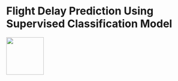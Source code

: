 # Flight Delay Prediction Using Supervised Classification Model

<img src="https://apr_blog.s3.amazonaws.com/blog/wp-content/uploads/2013/07/Delayed.jpg)https://apr_blog.s3.amazonaws.com/blog/wp-content/uploads/2013/07/Delayed.jpg" width="100" height="100">
